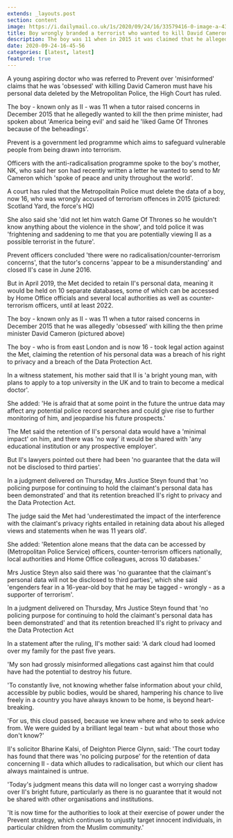 ```yaml
---
extends: _layouts.post
section: content
image: https://i.dailymail.co.uk/1s/2020/09/24/16/33579416-0-image-a-43_1600960668059.jpg 
title: Boy wrongly branded a terrorist who wanted to kill David Cameron wins legal battle to delete data 
description: The boy was 11 when in 2015 it was claimed that he allegedly wanted to kill the then PM, had spoken about America being evil and said he liked Game Of Thrones because of the beheadings. 
date: 2020-09-24-16-45-56 
categories: [latest, latest] 
featured: true 
--- 
```

A young aspiring doctor who was referred to Prevent over 'misinformed' claims that he was 'obsessed' with killing David Cameron must have his personal data deleted by the Metropolitan Police, the High Court has ruled.

The boy - known only as II - was 11 when a tutor raised concerns in December 2015 that he allegedly wanted to kill the then prime minister, had spoken about 'America being evil' and said he 'liked Game Of Thrones because of the beheadings'.

Prevent is a government led programme which aims to safeguard vulnerable people from being drawn into terrorism. 

Officers with the anti-radicalisation programme spoke to the boy's mother, NK, who said her son had recently written a letter he wanted to send to Mr Cameron which 'spoke of peace and unity throughout the world'. 

A court has ruled that the Metropolitain Police must delete the data of a boy, now 16, who was wrongly accused of terrorism offences in 2015 (pictured: Scotland Yard, the force's HQ)

She also said she 'did not let him watch Game Of Thrones so he wouldn't know anything about the violence in the show', and told police it was 'frightening and saddening to me that you are potentially viewing II as a possible terrorist in the future'.

Prevent officers concluded 'there were no radicalisation/counter-terrorism concerns', that the tutor's concerns 'appear to be a misunderstanding' and closed II's case in June 2016.

But in April 2019, the Met decided to retain II's personal data, meaning it would be held on 10 separate databases, some of which can be accessed by Home Office officials and several local authorities as well as counter-terrorism officers, until at least 2022.

The boy - known only as II - was 11 when a tutor raised concerns in December 2015 that he was allegedly 'obsessed' with killing the then prime minister David Cameron (pictured above)

The boy - who is from east London and is now 16 - took legal action against the Met, claiming the retention of his personal data was a breach of his right to privacy and a breach of the Data Protection Act.

In a witness statement, his mother said that II is 'a bright young man, with plans to apply to a top university in the UK and to train to become a medical doctor'.

She added: 'He is afraid that at some point in the future the untrue data may affect any potential police record searches and could give rise to further monitoring of him, and jeopardise his future prospects.'

The Met said the retention of II's personal data would have a 'minimal impact' on him, and there was 'no way' it would be shared with 'any educational institution or any prospective employer'.

But II's lawyers pointed out there had been 'no guarantee that the data will not be disclosed to third parties'.

In a judgment delivered on Thursday, Mrs Justice Steyn found that 'no policing purpose for continuing to hold the claimant's personal data has been demonstrated' and that its retention breached II's right to privacy and the Data Protection Act.

The judge said the Met had 'underestimated the impact of the interference with the claimant's privacy rights entailed in retaining data about his alleged views and statements when he was 11 years old'.

She added: 'Retention alone means that the data can be accessed by (Metropolitan Police Service) officers, counter-terrorism officers nationally, local authorities and Home Office colleagues, across 10 databases.'

Mrs Justice Steyn also said there was 'no guarantee that the claimant's personal data will not be disclosed to third parties', which she said 'engenders fear in a 16-year-old boy that he may be tagged - wrongly - as a supporter of terrorism'.

In a judgment delivered on Thursday, Mrs Justice Steyn found that 'no policing purpose for continuing to hold the claimant's personal data has been demonstrated' and that its retention breached II's right to privacy and the Data Protection Act

In a statement after the ruling, II's mother said: 'A dark cloud had loomed over my family for the past five years.

'My son had grossly misinformed allegations cast against him that could have had the potential to destroy his future.

'To constantly live, not knowing whether false information about your child, accessible by public bodies, would be shared, hampering his chance to live freely in a country you have always known to be home, is beyond heart-breaking.

'For us, this cloud passed, because we knew where and who to seek advice from. We were guided by a brilliant legal team - but what about those who don't know?'

II's solicitor Bharine Kalsi, of Deighton Pierce Glynn, said: 'The court today has found that there was 'no policing purpose' for the retention of data concerning II - data which alludes to radicalisation, but which our client has always maintained is untrue.

'Today's judgment means this data will no longer cast a worrying shadow over II's bright future, particularly as there is no guarantee that it would not be shared with other organisations and institutions.

'It is now time for the authorities to look at their exercise of power under the Prevent strategy, which continues to unjustly target innocent individuals, in particular children from the Muslim community.'

